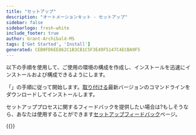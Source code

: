 ```yaml
---
title: "セットアップ"
description: "オートメーションキット - セットアップ"
sidebar: false
sidebarlogo: fresh-white
include_footer: true
author: Grant-Archibald-MS
tags: ['Get Started', 'Install']
generated: CEB0FD6EE862C1B3CB1C5F3E49F5147C4ECBA9F5
---
```


以下の手順を使用して、ご使用の環境の構成を作成し、インストールを迅速にインストールおよび構成できるようにします。

「」の手順に従って開始します。<a href='/get-started/install' target='_blank'>取り付ける</a>最新バージョンのコマンドラインをダウンロードしてインストールします。

セットアッププロセスに関するフィードバックを提供したい場合は?もしそうなら、あなたは使用することができます[セットアップフィードバック](/ja/get-started/setup-feedback)ページ。

{{<questions name="/content/ja/get-started/setup.json" completed="セットアップ手順を完了していただきありがとうございます" showNavigationButtons=true locale="ja">}}
